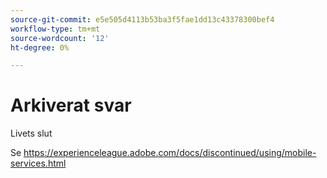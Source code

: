 ```yaml
---
source-git-commit: e5e505d4113b53ba3f5fae1dd13c43378300bef4
workflow-type: tm+mt
source-wordcount: '12'
ht-degree: 0%

---
```

# Arkiverat svar

Livets slut

Se https://experienceleague.adobe.com/docs/discontinued/using/mobile-services.html
